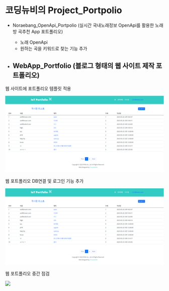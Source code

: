 # 코딩뉴비의 Project_Portpolio

- Noraebang_OpenApi_Portpolio (실시간 국내노래정보 OpenApi를 활용한 노래방 곡추천 App 포트폴리오)
	- 노래 OpenApi
	- 원하는 곡을 키워드로 찾는 기능 추가


- WebApp_Portfolio (블로그 형태의 웹 사이트 제작 포트폴리오)
	- 

웹 사이트에 포트폴리오 템플릿 적용

<img src="https://raw.githubusercontent.com/codingnewbie0/pknu_aspnet_2023/main/images/aspnet03.png" width="700">

웹 포트폴리오 DB연결 및 로그인 기능 추가

<img src="https://raw.githubusercontent.com/codingnewbie0/pknu_aspnet_2023/main/images/aspnet03.png" width="700">

웹 포트폴리오 중간 점검

<img src="https://raw.githubusercontent.com/codingnewbie0/Project_Portpolio\images.mp4" width="700">
